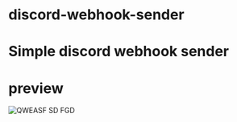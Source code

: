 # discord-webhook-sender
# Simple discord webhook sender

# preview 
![QWEASF SD FGD](https://user-images.githubusercontent.com/99686670/161005296-52ac3a9d-fcd0-4d02-94a0-13147f6dffca.PNG)
